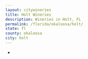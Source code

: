 ```yaml
---
layout: citywineries
title: Holt Wineries
description: Wineries in Holt, FL
permalink: /florida/okaloosa/holt/
state: fl
county: okaloosa
city: holt
---
```

-
